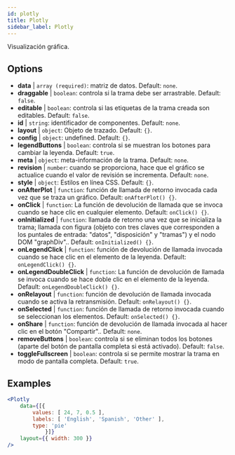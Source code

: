 ```yaml
---
id: plotly 
title: Plotly
sidebar_label: Plotly
---
```


Visualización gráfica.

## Options

* __data__ | `array (required)`: matriz de datos. Default: `none`.
* __draggable__ | `boolean`: controla si la trama debe ser arrastrable. Default: `false`.
* __editable__ | `boolean`: controla si las etiquetas de la trama creada son editables. Default: `false`.
* __id__ | `string`: identificador de componentes. Default: `none`.
* __layout__ | `object`: Objeto de trazado. Default: `{}`.
* __config__ | `object`: undefined. Default: `{}`.
* __legendButtons__ | `boolean`: controla si se muestran los botones para cambiar la leyenda. Default: `true`.
* __meta__ | `object`: meta-información de la trama. Default: `none`.
* __revision__ | `number`: cuando se proporciona, hace que el gráfico se actualice cuando el valor de revisión se incrementa. Default: `none`.
* __style__ | `object`: Estilos en línea CSS. Default: `{}`.
* __onAfterPlot__ | `function`: función de llamada de retorno invocada cada vez que se traza un gráfico. Default: `onAfterPlot() {}`.
* __onClick__ | `function`: La función de devolución de llamada que se invoca cuando se hace clic en cualquier elemento. Default: `onClick() {}`.
* __onInitialized__ | `function`: llamada de retorno una vez que se inicializa la trama; llamada con figura (objeto con tres claves que corresponden a los puntales de entrada: "datos", "disposición" y "tramas") y el nodo DOM "graphDiv".. Default: `onInitialized() {}`.
* __onLegendClick__ | `function`: función de devolución de llamada invocada cuando se hace clic en el elemento de la leyenda. Default: `onLegendClick() {}`.
* __onLegendDoubleClick__ | `function`: La función de devolución de llamada se invoca cuando se hace doble clic en el elemento de la leyenda. Default: `onLegendDoubleClick() {}`.
* __onRelayout__ | `function`: función de devolución de llamada invocada cuando se activa la retransmisión. Default: `onRelayout() {}`.
* __onSelected__ | `function`: función de llamada de retorno invocada cuando se seleccionan los elementos. Default: `onSelected() {}`.
* __onShare__ | `function`: función de devolución de llamada invocada al hacer clic en el botón "Compartir".. Default: `none`.
* __removeButtons__ | `boolean`: controla si se eliminan todos los botones (aparte del botón de pantalla completa si está activado). Default: `false`.
* __toggleFullscreen__ | `boolean`: controla si se permite mostrar la trama en modo de pantalla completa. Default: `true`.


## Examples

```jsx live
<Plotly
    data={[{
        values: [ 24, 7, 0.5 ],
        labels: [ 'English', 'Spanish', 'Other' ],
        type: 'pie'
            }]}
    layout={{ width: 300 }}
/>
```

